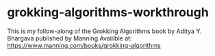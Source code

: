 # grokking-algorithms-workthrough
This is my follow-along of the Grokking Algorithms book by Aditya Y. Bhargava published by Manning
Availible at: https://www.manning.com/books/grokking-algorithms
